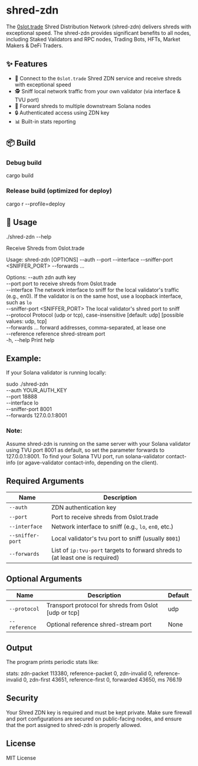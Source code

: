 # shred-zdn

The [0slot.trade](https://0slot.trade) Shred Distribution Network (shred-zdn) delivers shreds with exceptional speed. The shred-zdn provides significant benefits to all nodes, including Staked Validators and RPC nodes, Trading Bots, HFTs, Market Makers & DeFi Traders.

## ✨ Features

- 🔌 Connect to the `0slot.trade` Shred ZDN service and receive shreds with exceptional speed
- 🕵️ Sniff local network traffic from your own validator (via interface & TVU port)
- 🚀 Forward shreds to multiple downstream Solana nodes
- 🔒 Authenticated access using ZDN key
- 📊 Built-in stats reporting

## 📦 Build

### Debug build

cargo build

### Release build (optimized for deploy)

cargo r --profile=deploy

## 🚀 Usage

./shred-zdn --help

Receive Shreds from 0slot.trade

Usage: shred-zdn [OPTIONS] --auth <AUTH> --port <PORT> --interface <INTERFACE> --sniffer-port <SNIFFER_PORT> --forwards <FORWARDS>...

Options:
      --auth <AUTH>                  zdn auth key       
      --port <PORT>                  port to receive shreds from 0slot.trade      
      --interface <INTERFACE>        The network interface to sniff for the local validator's traffic (e.g., en0). If the validator is on the same host, use a loopback interface, such as `lo`      
      --sniffer-port <SNIFFER_PORT>  The local validator's shred port to sniff      
      --protocol <PROTOCOL>          Protocol (udp or tcp), case-insensitive [default: udp] [possible values: udp, tcp]      
      --forwards <FORWARDS>...       forward addresses, comma-separated, at lease one      
      --reference <REFERENCE>        reference shred-stream port      
  -h, --help                         Print help  

## Example:

If your Solana validator is running locally:

sudo ./shred-zdn \
  --auth YOUR_AUTH_KEY \
  --port 18888 \
  --interface lo \
  --sniffer-port 8001 \
  --forwards 127.0.0.1:8001

### Note:
Assume shred-zdn is running on the same server with your Solana validator using TVU port 8001 as default, so set the parameter forwards to 127.0.0.1:8001.
To find your Solana TVU port, run solana-validator contact-info (or agave-validator contact-info, depending on the client).

## Required Arguments

| Name             | Description                                                                   |
| ---------------- | ------------------------------------------------------------------------------|
| `--auth`         | ZDN authentication key                                                        |
| `--port`         | Port to receive shreds from 0slot.trade                                       |
| `--interface`    | Network interface to sniff (e.g., `lo`, `en0`, etc.)                          |
| `--sniffer-port` | Local validator's tvu port to sniff (usually `8001`)                          |
| `--forwards`     | List of `ip:tvu-port` targets to forward shreds to (at least one is required) |

## Optional Arguments
| Name          | Description                                            | Default |
| ------------- | ------------------------------------------------------ | ------- |
| `--protocol`  | Transport protocol for shreds from 0slot \[udp or tcp] | udp     |
| `--reference` | Optional reference shred-stream port                   | None    |


## Output
The program prints periodic stats like:

stats: zdn-packet 113380, reference-packet 0, zdn-invalid 0, reference-invalid 0, zdn-first 43651, reference-first 0, forwarded 43650, ms 766.19

## Security
Your Shred ZDN key is required and must be kept private.
Make sure firewall and port configurations are secured on public-facing nodes, and ensure that the port assigned to shred-zdn is properly allowed.

## License
MIT License

